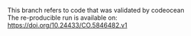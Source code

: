 This branch refers to code that was validated by codeocean\
The re-producible run is available on: https://doi.org/10.24433/CO.5846482.v1
